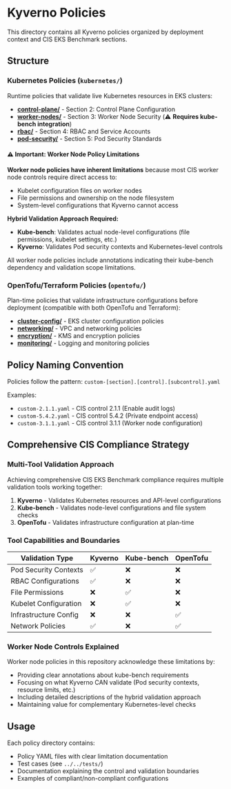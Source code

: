 # Kyverno Policies

This directory contains all Kyverno policies organized by deployment context and CIS EKS Benchmark sections.

## Structure

### Kubernetes Policies (`kubernetes/`)
Runtime policies that validate live Kubernetes resources in EKS clusters:

- **[control-plane/](kubernetes/control-plane/)** - Section 2: Control Plane Configuration
- **[worker-nodes/](kubernetes/worker-nodes/)** - Section 3: Worker Node Security (⚠️ **Requires kube-bench integration**)
- **[rbac/](kubernetes/rbac/)** - Section 4: RBAC and Service Accounts
- **[pod-security/](kubernetes/pod-security/)** - Section 5: Pod Security Standards

#### ⚠️ Important: Worker Node Policy Limitations

**Worker node policies have inherent limitations** because most CIS worker node controls require direct access to:
- Kubelet configuration files on worker nodes
- File permissions and ownership on the node filesystem
- System-level configurations that Kyverno cannot access

**Hybrid Validation Approach Required:**
- **Kube-bench**: Validates actual node-level configurations (file permissions, kubelet settings, etc.)
- **Kyverno**: Validates Pod security contexts and Kubernetes-level controls

All worker node policies include annotations indicating their kube-bench dependency and validation scope limitations.

### OpenTofu/Terraform Policies (`opentofu/`)
Plan-time policies that validate infrastructure configurations before deployment (compatible with both OpenTofu and Terraform):
- **[cluster-config/](opentofu/cluster-config/)** - EKS cluster configuration policies
- **[networking/](opentofu/networking/)** - VPC and networking policies
- **[encryption/](opentofu/encryption/)** - KMS and encryption policies
- **[monitoring/](opentofu/monitoring/)** - Logging and monitoring policies

## Policy Naming Convention

Policies follow the pattern: `custom-[section].[control].[subcontrol].yaml`

Examples:
- `custom-2.1.1.yaml` - CIS control 2.1.1 (Enable audit logs)
- `custom-5.4.2.yaml` - CIS control 5.4.2 (Private endpoint access)
- `custom-3.1.1.yaml` - CIS control 3.1.1 (Worker node configuration)

## Comprehensive CIS Compliance Strategy

### Multi-Tool Validation Approach

Achieving comprehensive CIS EKS Benchmark compliance requires multiple validation tools working together:

1. **Kyverno** - Validates Kubernetes resources and API-level configurations
2. **Kube-bench** - Validates node-level configurations and file system checks
3. **OpenTofu** - Validates infrastructure configuration at plan-time

### Tool Capabilities and Boundaries

| Validation Type | Kyverno | Kube-bench | OpenTofu |
|----------------|---------|------------|----------|
| Pod Security Contexts | ✅ | ❌ | ❌ |
| RBAC Configurations | ✅ | ❌ | ❌ |
| File Permissions | ❌ | ✅ | ❌ |
| Kubelet Configuration | ❌ | ✅ | ❌ |
| Infrastructure Config | ❌ | ❌ | ✅ |
| Network Policies | ✅ | ❌ | ✅ |

### Worker Node Controls Explained

Worker node policies in this repository acknowledge these limitations by:
- Providing clear annotations about kube-bench requirements
- Focusing on what Kyverno CAN validate (Pod security contexts, resource limits, etc.)
- Including detailed descriptions of the hybrid validation approach
- Maintaining value for complementary Kubernetes-level checks

## Usage

Each policy directory contains:
- Policy YAML files with clear limitation documentation
- Test cases (see `../../tests/`)
- Documentation explaining the control and validation boundaries
- Examples of compliant/non-compliant configurations